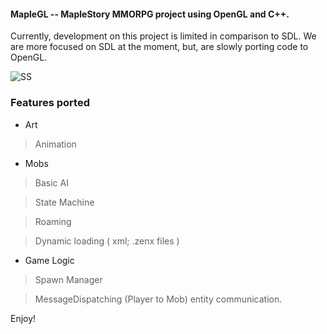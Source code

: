 #### MapleGL -- MapleStory MMORPG project using OpenGL and C++.

Currently, development on this project is limited in comparison to SDL.  We are more focused on SDL at the moment, but, are slowly porting code to OpenGL.

![SS](https://raw.githubusercontent.com/ZenXChaos/MMORPG-CS/master/SS.gif)

### Features ported

* Art

> Animation

* Mobs

> Basic AI

> State Machine

> Roaming

> Dynamic loading ( xml; .zenx files )

* Game Logic

> Spawn Manager

> MessageDispatching (Player to Mob) entity communication.



Enjoy!
